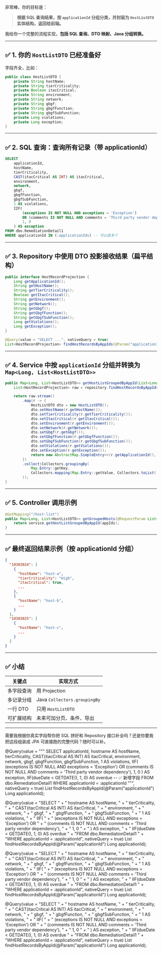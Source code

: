 非常棒，你的目标是：

> **根据 SQL 查询结果，按 `applicationId` 分组分类，并封装为 `HostListDTO` 实体结构，返回给前端。**

我给你一个完整的流程实现，**包括 SQL 查询、DTO 映射、Java 分组转换。**

---

## ✅ 1. 你的 `HostListDTO` 已经准备好

字段齐全，比如：

```java
public class HostListDTO {
    private String hostName;
    private String tierCriticality;
    private Boolean itacCritical;
    private String environment;
    private String network;
    private String gbgf;
    private String gbgfFunction;
    private String gbgfSubFunction;
    private Long violations;
    private Long exception;
}
```

---

## ✅ 2. SQL 查询：查询所有记录（带 applicationId）

```sql
SELECT 
    applicationId,
    hostName,
    tierCriticality,
    CAST(itacCritical AS INT) AS itacCritical,
    environment,
    network,
    gbgf,
    gbgfFunction,
    gbgfSubFunction,
    1 AS violations,
    IIF(
        (exceptions IS NOT NULL AND exceptions = 'Exception') 
        OR (comments IS NOT NULL AND comments = 'Third party vendor dependency'), 
        1, 0
    ) AS exception
FROM dbo.RemediationDetail1
WHERE applicationId IN (:applicationIds) -- 可以是多个
```

---

## ✅ 3. Repository 中使用 DTO 投影接收结果（扁平结构）

```java
public interface HostRecordProjection {
    Long getApplicationId();
    String getHostName();
    String getTierCriticality();
    Boolean getItacCritical();
    String getEnvironment();
    String getNetwork();
    String getGbgf();
    String getGbgfFunction();
    String getGbgfSubFunction();
    Long getViolations();
    Long getException();
}
```

```java
@Query(value = "SELECT ...", nativeQuery = true)
List<HostRecordProjection> findHostRecordsByAppIds(@Param("applicationIds") List<Long> applicationIds);
```

---

## ✅ 4. Service 中按 `applicationId` 分组并转换为 `Map<Long, List<HostListDTO>>`

```java
public Map<Long, List<HostListDTO>> getHostListGroupedByAppId(List<Long> appIds) {
    List<HostRecordProjection> raw = repository.findHostRecordsByAppIds(appIds);

    return raw.stream()
        .map(r -> {
            HostListDTO dto = new HostListDTO();
            dto.setHostName(r.getHostName());
            dto.setTierCriticality(r.getTierCriticality());
            dto.setItacCritical(r.getItacCritical());
            dto.setEnvironment(r.getEnvironment());
            dto.setNetwork(r.getNetwork());
            dto.setGbgf(r.getGbgf());
            dto.setGbgfFunction(r.getGbgfFunction());
            dto.setGbgfSubFunction(r.getGbgfSubFunction());
            dto.setViolations(r.getViolations());
            dto.setException(r.getException());
            return new AbstractMap.SimpleEntry<>(r.getApplicationId(), dto);
        })
        .collect(Collectors.groupingBy(
            Map.Entry::getKey,
            Collectors.mapping(Map.Entry::getValue, Collectors.toList())
        ));
}
```

---

## ✅ 5. Controller 调用示例

```java
@GetMapping("/host-list")
public Map<Long, List<HostListDTO>> getGroupedHosts(@RequestParam List<Long> appIds) {
    return service.getHostListGroupedByAppId(appIds);
}
```

---

## ✅ 最终返回结果示例（按 applicationId 分组）

```json
{
  "10303024": [
    {
      "hostName": "host-a",
      "tierCriticality": "High",
      "itacCritical": true,
      ...
    },
    {
      "hostName": "host-b",
      ...
    }
  ],
  "10303025": [
    {
      "hostName": "host-c",
      ...
    }
  ]
}
```

---

## ✅ 小结

| 关键点    | 实现方式                         |
| ------ | ---------------------------- |
| 多字段查询  | 用 Projection                 |
| 多记录分组  | Java `Collectors.groupingBy` |
| 一行 DTO | 只用 `HostListDTO`             |
| 可扩展结构  | 未来可加分页、条件、导出                 |

---

需要我根据你真实字段帮你把 SQL 拼好和 Repository 接口补全吗？还是你要我把这段组装成 JPA 可直接跑的完整代码？随时可以补。


@Query(value = """
    SELECT 
        applicationId,
        hostname AS hostName,
        tierCriticality,
        CAST(itacCritical AS INT) AS itacCritical,
        environment,
        network,
        gbgf,
        gbgfFunction,
        gbgfSubFunction,
        1 AS violations,
        IIF(
            (exceptions IS NOT NULL AND exceptions = 'Exception') OR 
            (comments IS NOT NULL AND comments = 'Third party vendor dependency'),
            1, 0
        ) AS exception,
        IIF(dueDate < GETDATE(), 1, 0) AS overdue  -- ✅ 新增字段
    FROM dbo.RemediationDetail1
    WHERE applicationId = :applicationId
    """, nativeQuery = true)
List<HostRecordProjection> findHostRecordsByAppId(@Param("applicationId") Long applicationId);

@Query(value =
    "SELECT " +
    "    hostname AS hostName, " +
    "    tierCriticality, " +
    "    CAST(itacCritical AS INT) AS itacCritical, " +
    "    environment, " +
    "    network, " +
    "    gbgf, " +
    "    gbgfFunction, " +
    "    gbgfSubFunction, " +
    "    1 AS violations, " +
    "    IIF( " +
    "        (exceptions IS NOT NULL AND exceptions = 'Exception') OR " +
    "        (comments IS NOT NULL AND comments = 'Third party vendor dependency'), " +
    "        1, 0 " +
    "    ) AS exception, " +
    "    IIF(dueDate < GETDATE(), 1, 0) AS overdue " +
    "FROM dbo.RemediationDetail1 " +
    "WHERE applicationId = :applicationId",
    nativeQuery = true)
List<HostRecordProjection> findHostRecordsByAppId(@Param("applicationId") Long applicationId);




@Query(value =
    "SELECT " +
    "    hostname AS hostName, " +
    "    tierCriticality, " +
    "    CAST(itacCritical AS INT) AS itacCritical, " +
    "    environment, " +
    "    network, " +
    "    gbgf, " +
    "    gbgfFunction, " +
    "    gbgfSubFunction, " +
    "    1 AS violations, " +
    "    IIF( " +
    "        (exceptions IS NOT NULL AND exceptions = 'Exception') OR " +
    "        (comments IS NOT NULL AND comments = 'Third party vendor dependency'), " +
    "        1, 0 " +
    "    ) AS exception, " +
    "    IIF(dueDate < GETDATE(), 1, 0) AS overdue " +
    "FROM dbo.RemediationDetail1 " +
    "WHERE applicationId = :applicationId",
    nativeQuery = true)
List<HostRecordProjection> findHostRecordsByAppId(@Param("applicationId") Long applicationId);

@Query(value =
    "SELECT " +
    "    hostname AS hostName, " +
    "    tierCriticality, " +
    "    CAST(itacCritical AS INT) AS itacCritical, " +
    "    environment, " +
    "    network, " +
    "    gbgf, " +
    "    gbgfFunction, " +
    "    gbgfSubFunction, " +
    "    1 AS violations, " +
    "    IIF( " +
    "        (exceptions IS NOT NULL AND exceptions = 'Exception') OR " +
    "        (comments IS NOT NULL AND comments = 'Third party vendor dependency'), " +
    "        1, 0 " +
    "    ) AS exception, " +
    "    IIF(dueDate < GETDATE(), 1, 0) AS overdue " +
    "FROM dbo.RemediationDetail1 " +
    "WHERE applicationId = :applicationId",
    nativeQuery = true)
List<HostListDTO> findHostRecordsByAppId(@Param("applicationId") Long applicationId);



